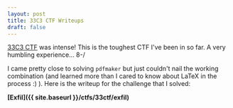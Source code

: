 ```yaml
---
layout: post
title: 33C3 CTF Writeups
draft: false
---
```


[33C3 CTF](https://33c3ctf.ccc.ac/) was intense! This is the toughest CTF I've been in so far. A very humbling experience... 8-/

I came pretty close to solving ```pdfmaker``` but just couldn't nail the working combination (and learned more than I cared to know about LaTeX in the process :) ). Here is the writeup for the challenge that I solved:

**[Exfil]({{ site.baseurl }}/ctfs/33ctf/exfil)**
